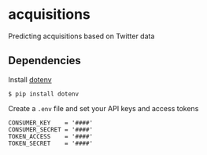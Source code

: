 # acquisitions
Predicting acquisitions based on Twitter data


## Dependencies
Install [dotenv](https://github.com/theskumar/python-dotenv)
```
$ pip install dotenv
```


Create a `.env` file and set your API keys and access tokens
```
CONSUMER_KEY    = '####'
CONSUMER_SECRET = '####'
TOKEN_ACCESS    = '####'
TOKEN_SECRET    = '####'
```